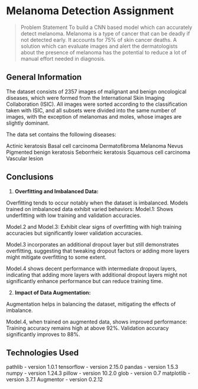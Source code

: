 # Melanoma Detection Assignment
> Problem Statement
> To build a CNN based model which can accurately detect melanoma. Melanoma is a type of cancer that can be deadly if not detected early. It accounts for 75% of skin cancer deaths. A solution which can evaluate images and alert the dermatologists about the presence of melanoma has the potential to reduce a lot of manual effort needed in diagnosis.


<!-- You can include any other section that is pertinent to your problem -->

## General Information
The dataset consists of 2357 images of malignant and benign oncological diseases, which were formed from the International Skin Imaging Collaboration (ISIC). All images were sorted according to the classification taken with ISIC, and all subsets were divided into the same number of images, with the exception of melanomas and moles, whose images are slightly dominant.


The data set contains the following diseases:

Actinic keratosis
Basal cell carcinoma
Dermatofibroma
Melanoma
Nevus
Pigmented benign keratosis
Seborrheic keratosis
Squamous cell carcinoma
Vascular lesion
 

<!-- You don't have to answer all the questions - just the ones relevant to your project. -->

## Conclusions
1. **Overfitting and Imbalanced Data:**

  Overfitting tends to occur notably when the dataset is imbalanced.
  Models trained on imbalanced data exhibit varied behaviors:
  Model.1: Shows underfitting with low training and validation accuracies.

  Model.2 and Model.3: Exhibit clear signs of overfitting with high training accuracies but significantly lower validation accuracies.

  Model.3 incorporates an additional dropout layer but still demonstrates overfitting, suggesting that tweaking dropout factors or adding more layers might mitigate overfitting to some extent.

  Model.4 shows decent performance with intermediate dropout layers, indicating that adding more layers with additional dropout layers might not significantly enhance performance but can reduce training time.

2. **Impact of Data Augmentation:**

  Augmentation helps in balancing the dataset, mitigating the effects of imbalance.

  Model.4, when trained on augmented data, shows improved performance:
  Training accuracy remains high at above 92%.
  Validation accuracy significantly improves to 88%.

<!-- You don't have to answer all the questions - just the ones relevant to your project. -->


## Technologies Used
pathlib - version 1.0.1
tensorflow - version 2.15.0
pandas - version 1.5.3
numpy - version 1.24.3
pillow - version 10.2.0
glob - version 0.7
matplotlib - version 3.7.1
Augmentor - version 0.2.12

<!-- As the libraries versions keep on changing, it is recommended to mention the version of library used in this project -->



<!-- Optional -->
<!-- ## License -->
<!-- This project is open source and available under the [... License](). -->

<!-- You don't have to include all sections - just the one's relevant to your project -->
